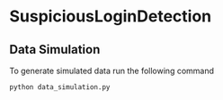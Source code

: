 # SuspiciousLoginDetection

## Data Simulation

To generate simulated data run the following command
```
python data_simulation.py
```
